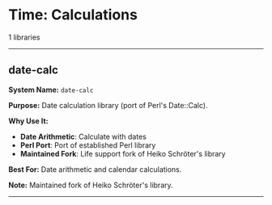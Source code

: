 # Time: Calculations

1 libraries

---

## date-calc

**System Name:** `date-calc`

**Purpose:** Date calculation library (port of Perl's Date::Calc).

**Why Use It:**
- **Date Arithmetic**: Calculate with dates
- **Perl Port**: Port of established Perl library
- **Maintained Fork**: Life support fork of Heiko Schröter's library

**Best For:** Date arithmetic and calendar calculations.

**Note:** Maintained fork of Heiko Schröter's library.

---


